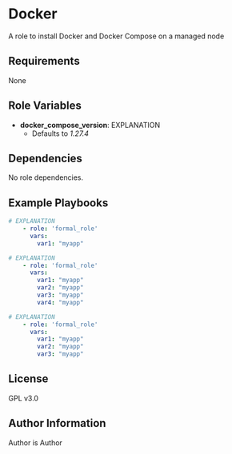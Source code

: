 Docker
=========

A role to install Docker and Docker Compose on a managed node

Requirements
------------

None

Role Variables
--------------

- **docker_compose_version**: EXPLANATION
  - Defaults to *1.27.4*

Dependencies
------------

No role dependencies.

Example Playbooks
----------------

```yaml
# EXPLANATION
    - role: 'formal_role'
      vars:
        var1: "myapp"
```

```yaml
# EXPLANATION
    - role: 'formal_role'
      vars:
        var1: "myapp"
        var2: "myapp"
        var3: "myapp"
        var4: "myapp"
```

```yaml
# EXPLANATION
    - role: 'formal_role'
      vars:
        var1: "myapp"
        var2: "myapp"
        var3: "myapp"
```

License
-------

GPL v3.0

Author Information
------------------

Author is Author
